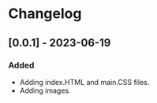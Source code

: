 # Changelog

## [0.0.1] - 2023-06-19

### Added

- Adding index.HTML and main.CSS files. 
- Adding images.